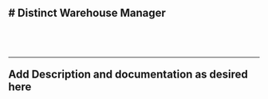 <h2># Distinct Warehouse Manager<h2><br>
<hr>
<p>Add Description and documentation as desired here</p>

